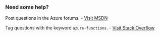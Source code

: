 ### <a name="need-some-help"></a>Need some help?

Post questions in the Azure forums. - [Visit MSDN](http://go.microsoft.com/fwlink/?LinkId=780719)

Tag questions with the keyword `azure-functions`. - [Visit Stack Overflow](http://stackoverflow.com/questions/tagged/azure-functions)